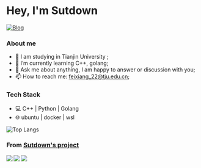 # Hey, I'm Sutdown

<a href="https://www.zhihu.com/people/mcgyfw"><img alt="Blog" src="https://img.shields.io/badge/Liberity-black?style=flat-square&logo=zhihu"></a>

### **About me**

- 🎒 I am studying in Tianjin University ;
- 🌱 I’m currently learning C++, golang; 
- 💬 Ask me about anything, I am happy to answer or discussion with you;
- 📫 How to reach me: feixiang_22@tju.edu.cn;

### **Tech Stack**
- 💻 C++ | Python | Golang
- 🌐 ubuntu | docker | wsl

![Top Langs](https://github-readme-stats.vercel.app/api/top-langs/?username=Sutdown&layout=compact&theme=tokyonight)

### From [**Sutdown's project**](https://github.com/Sutdown)

<a href="https://github.com/Sutdown/LSM-kv">
  <img align="left" src="https://github-readme-stats.vercel.app/api/pin/?username=Sutdown&repo=LSM-kv" />
</a>

<a href="https://github.com/Sutdown/coroutinelib">
  <img align="left" src="https://github-readme-stats.vercel.app/api/pin/?username=Sutdown&repo=coroutinelib" />
</a>

<a href="https://github.com/Sutdown/Note">
  <img align="left" src="https://github-readme-stats.vercel.app/api/pin/?username=Sutdown&repo=Note" />
</a>
